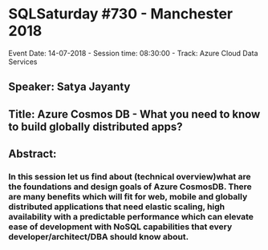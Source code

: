 # SQLSaturday #730 - Manchester 2018
Event Date: 14-07-2018 - Session time: 08:30:00 - Track: Azure  Cloud Data Services
## Speaker: Satya Jayanty
## Title: Azure Cosmos DB - What you need to know to build globally distributed apps?
## Abstract:
### In this session let us find about (technical overview)what are the foundations and design goals of Azure CosmosDB.  There are many benefits which will fit for web, mobile and globally distributed applications that need elastic scaling, high availability with a predictable performance which can elevate ease of development with NoSQL capabilities that every developer/architect/DBA should know about.

